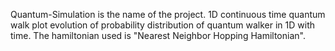  Quantum-Simulation is the name of the project.
1D continuous time quantum walk plot evolution of probability distribution of quantum walker in 1D with time. The hamiltonian used is "Nearest Neighbor Hopping Hamiltonian".
